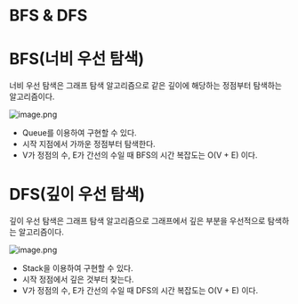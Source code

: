 # BFS & DFS

# BFS(너비 우선 탐색)

너비 우선 탐색은 그래프 탐색 알고리즘으로 같은 깊이에 해당하는 정점부터 탐색하는 알고리즘이다.

![image.png](attachment:c322e39a-8148-41cc-ade7-94fb1997414d:image.png)

- Queue를 이용하여 구현할 수 있다.
- 시작 지점에서 가까운 정점부터 탐색한다.
- V가 정점의 수, E가 간선의 수일 때 BFS의 시간 복잡도는 O(V + E) 이다.

# DFS(깊이 우선 탐색)

깊이 우선 탐색은 그래프 탐색 알고리즘으로 그래프에서 깊은 부분을 우선적으로 탐색하는 알고리즘이다.

![image.png](attachment:797137bf-e212-4e6f-be03-bfd01f874a54:image.png)

- Stack을 이용하여 구현할 수 있다.
- 시작 정점에서 깊은 것부터 찾는다.
- V가 정점의 수, E가 간선의 수일 때 DFS의 시간 복잡도는 O(V + E) 이다.
